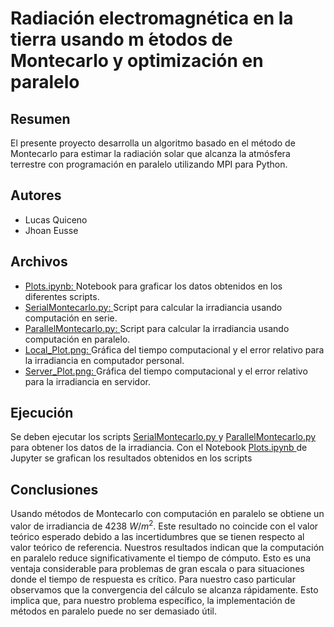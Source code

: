 # Radiación electromagnética en la tierra usando m ́etodos de Montecarlo y optimización en paralelo

## Resumen

El presente proyecto desarrolla un algoritmo basado en el método de Montecarlo para estimar la radiación solar que alcanza la atmósfera terrestre con programación en paralelo utilizando MPI para Python.

## Autores

* Lucas Quiceno
* Jhoan Eusse


## Archivos

* [Plots.ipynb: ](https://github.com/EusseJhoan/Irradiacia_Paralelo/blob/main/Plots.ipynb) Notebook para graficar los datos obtenidos en los diferentes scripts.
* [SerialMontecarlo.py: ](https://github.com/EusseJhoan/Irradiacia_Paralelo/blob/main/SerialMontecarlo.py) Script para calcular la irradiancia usando computación en serie.
* [ParallelMontecarlo.py: ](https://github.com/EusseJhoan/Irradiacia_Paralelo/blob/main/ParallelMontecarlo.py) Script para calcular la irradiancia usando computación en paralelo.
* [Local_Plot.png: ](https://github.com/EusseJhoan/Irradiacia_Paralelo/blob/main/Local_Plot.png) Gráfica del tiempo computacional y el error relativo para la irradiancia en computador personal.
* [Server_Plot.png: ](https://github.com/EusseJhoan/Irradiacia_Paralelo/blob/main/Server_Plot.png) Gráfica del tiempo computacional y el error relativo para la irradiancia en servidor.


## Ejecución

Se deben ejecutar los scripts [SerialMontecarlo.py ](https://github.com/EusseJhoan/Irradiacia_Paralelo/blob/main/SerialMontecarlo.py) y [ParallelMontecarlo.py ](https://github.com/EusseJhoan/Irradiacia_Paralelo/blob/main/ParallelMontecarlo.py) para obtener los datos de la irradiancia. Con el Notebook [Plots.ipynb ](https://github.com/EusseJhoan/Irradiacia_Paralelo/blob/main/Plots.ipynb) de Jupyter se grafican los resultados obtenidos en los scripts

## Conclusiones

Usando métodos de Montecarlo con computación en paralelo se obtiene un valor de irradiancia de $4238~ W/m^2$. Este resultado no coincide con el valor teórico esperado debido a las incertidumbres que se tienen respecto al valor teórico de referencia. Nuestros resultados indican que la computación en paralelo reduce  significativamente el tiempo de cómputo. Esto es una ventaja considerable para problemas de gran escala o para situaciones donde el tiempo de respuesta es crítico. Para nuestro caso particular observamos que la convergencia del cálculo se alcanza rápidamente. Esto implica que, para nuestro problema específico, la implementación de métodos en paralelo puede no ser demasiado útil. 
